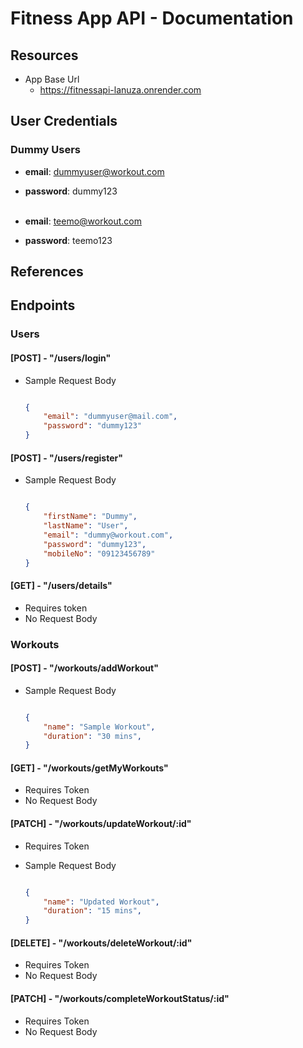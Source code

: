 # Fitness App API - Documentation

## Resources

- App Base Url
    - https://fitnessapi-lanuza.onrender.com

## User Credentials
### Dummy Users
- **email**: dummyuser@workout.com  
- **password**: dummy123 <br><br>

- **email**: teemo@workout.com  
- **password**: teemo123  

## References

## Endpoints

### Users

#### [POST] - "/users/login"

- Sample Request Body

    ```json

    {
        "email": "dummyuser@mail.com",
        "password": "dummy123"
    }

    ```

#### [POST] - "/users/register"

- Sample Request Body

    ```json

    {
        "firstName": "Dummy",
        "lastName": "User",
        "email": "dummy@workout.com",
        "password": "dummy123",
        "mobileNo": "09123456789"
    }

    ```
#### [GET] - "/users/details"

- Requires token
- No Request Body

      
### Workouts

#### [POST] - "/workouts/addWorkout"

- Sample Request Body

    ```json

    {
        "name": "Sample Workout",
        "duration": "30 mins",
    }

    ```

#### [GET] - "/workouts/getMyWorkouts"
- Requires Token
- No Request Body


#### [PATCH] - "/workouts/updateWorkout/:id"
- Requires Token
- Sample Request Body

    ```json

    {
        "name": "Updated Workout",
        "duration": "15 mins",
    }

    ```

#### [DELETE] - "/workouts/deleteWorkout/:id"
- Requires Token
- No Request Body

#### [PATCH] - "/workouts/completeWorkoutStatus/:id"
- Requires Token
- No Request Body
